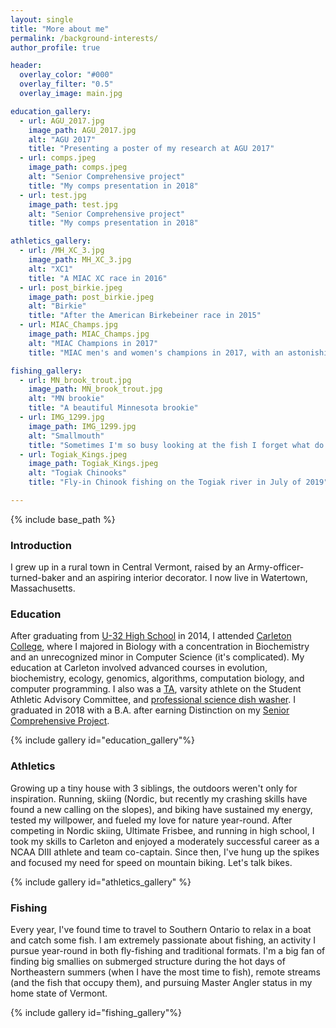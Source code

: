 ```yaml
---
layout: single
title: "More about me"
permalink: /background-interests/
author_profile: true

header:
  overlay_color: "#000"
  overlay_filter: "0.5"
  overlay_image: main.jpg

education_gallery:
  - url: AGU_2017.jpg
    image_path: AGU_2017.jpg
    alt: "AGU 2017"
    title: "Presenting a poster of my research at AGU 2017"
  - url: comps.jpeg
    image_path: comps.jpeg
    alt: "Senior Comprehensive project"
    title: "My comps presentation in 2018"
  - url: test.jpg
    image_path: test.jpg
    alt: "Senior Comprehensive project"
    title: "My comps presentation in 2018"

athletics_gallery:
  - url: /MH_XC_3.jpg
    image_path: MH_XC_3.jpg
    alt: "XC1"
    title: "A MIAC XC race in 2016"
  - url: post_birkie.jpeg
    image_path: post_birkie.jpeg
    alt: "Birkie"
    title: "After the American Birkebeiner race in 2015"
  - url: MIAC_Champs.jpg
    image_path: MIAC_Champs.jpg
    alt: "MIAC Champions in 2017"
    title: "MIAC men's and women's champions in 2017, with an astonishing 47 points total"

fishing_gallery:
  - url: MN_brook_trout.jpg
    image_path: MN_brook_trout.jpg
    alt: "MN brookie"
    title: "A beautiful Minnesota brookie"
  - url: IMG_1299.jpg
    image_path: IMG_1299.jpg
    alt: "Smallmouth"
    title: "Sometimes I'm so busy looking at the fish I forget what do with my face"
  - url: Togiak_Kings.jpeg
    image_path: Togiak_Kings.jpeg
    alt: "Togiak Chinooks"
    title: "Fly-in Chinook fishing on the Togiak river in July of 2019"

---
```

{% include base_path %}

### Introduction
I grew up in a rural town in Central Vermont, raised by an Army-officer-turned-baker and an aspiring interior decorator. I now live in Watertown, Massachusetts.

### Education
After graduating from [U-32 High School](https://www.wcsu32.org/Domain/8) in 2014, I attended [Carleton College](https://www.carleton.edu/), where I majored in Biology with a concentration in Biochemistry and an unrecognized minor in Computer Science (it's complicated). My education at Carleton involved advanced courses in evolution, biochemistry, ecology, genomics, algorithms, computation biology, and computer programming. I also was a [TA](/experience/#carleton-prefect-program), varsity athlete on the Student Athletic Advisory Committee, and [professional science dish washer](/experience/#biology-stockroom). I graduated in 2018 with a B.A. after earning Distinction on my [Senior Comprehensive Project](/work-samples/#comps-presentation).

{% include gallery id="education_gallery"%}

### Athletics
Growing up a tiny house with 3 siblings, the outdoors weren't only for inspiration. Running, skiing (Nordic, but recently my crashing skills have found a new calling on the slopes), and biking have sustained my energy, tested my willpower, and fueled my love for nature year-round. After competing in Nordic skiing, Ultimate Frisbee, and running in high school, I took my skills to Carleton and enjoyed a moderately successful career as a NCAA DIII athlete and team co-captain. Since then, I've hung up the spikes and focused my need for speed on mountain biking. Let's talk bikes.

{% include gallery id="athletics_gallery" %}

### Fishing
Every year, I've found time to travel to Southern Ontario to relax in a boat and catch some fish. I am extremely passionate about fishing, an activity I pursue year-round in both fly-fishing and traditional formats. I'm a big fan of finding big smallies on submerged structure during the hot days of Northeastern summers (when I have the most time to fish), remote streams (and the fish that occupy them), and pursuing Master Angler status in my home state of Vermont.

{% include gallery id="fishing_gallery"%}

